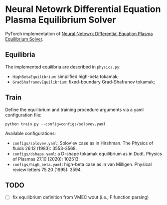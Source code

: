 # Neural Netowrk Differential Equation Plasma Equilibrium Solver

PyTorch implementation of [Neural Netowrk Differential Equation Plasma Equilibrium Solver](https://doi.org/10.1103/PhysRevLett.75.3594).

## Equilibria

The implemented equilibria are described in `physics.py`:

- `HighBetaEquilibrium`: simplified high-beta tokamak;
- `GradShafranovEquilibrium`: fixed-boundary Grad-Shafranov tokamak;

## Train

Define the equilibrium and training procedure arguments via a yaml configuration file:

```shell
python train.py --config=configs/solovev.yaml
```

Available configurations:

- `configs/solovev.yaml`: Solov'ev case as in Hirshman. The Physics of fluids 26.12 (1983): 3553-3568.
- `configs/dshape.yaml`: a D-shape tokamak equilibrium as in Dudt. Physics of Plasmas 27.10 (2020): 102513.
- `configs/high_beta.yaml`: high-beta case as in van Milligen. Physical review letters 75.20 (1995): 3594.

## TODO

- [ ] fix equilibrium definition from VMEC wout (i.e., F function parsing)